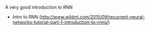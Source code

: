 A very good introduction to RNN
* Intro to RNN (http://www.wildml.com/2015/09/recurrent-neural-networks-tutorial-part-1-introduction-to-rnns/)

